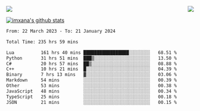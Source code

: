 <p>
  <a href="https://count.getloli.com/"><img src="https://count.getloli.com/get/@xana.readme?theme=moebooru-h"></a>
  <img src="https://weather-icon.journeyad.repl.co/@hangzhou?v=1" align="right">
</p>


<a href="https://github.com/imxana"><img align="center" src="https://github-readme-stats.vercel.app/api?username=imxana&show_icons=true&include_all_commits=true&hide_border=tru&custom_title=imxana%27s%20Github%20Stats" alt="imxana's github stats" /></a> 

<!--START_SECTION:waka-->

```txt
From: 22 March 2023 - To: 21 January 2024

Total Time: 235 hrs 59 mins

Lua          161 hrs 40 mins █████████████████░░░░░░░░   68.51 %
Python       31 hrs 51 mins  ███▒░░░░░░░░░░░░░░░░░░░░░   13.50 %
C#           20 hrs 57 mins  ██▒░░░░░░░░░░░░░░░░░░░░░░   08.88 %
C++          10 hrs 21 mins  █░░░░░░░░░░░░░░░░░░░░░░░░   04.39 %
Binary       7 hrs 13 mins   ▓░░░░░░░░░░░░░░░░░░░░░░░░   03.06 %
Markdown     54 mins         ░░░░░░░░░░░░░░░░░░░░░░░░░   00.39 %
Other        53 mins         ░░░░░░░░░░░░░░░░░░░░░░░░░   00.38 %
JavaScript   48 mins         ░░░░░░░░░░░░░░░░░░░░░░░░░   00.34 %
TypeScript   25 mins         ░░░░░░░░░░░░░░░░░░░░░░░░░   00.18 %
JSON         21 mins         ░░░░░░░░░░░░░░░░░░░░░░░░░   00.15 %
```

<!--END_SECTION:waka-->
